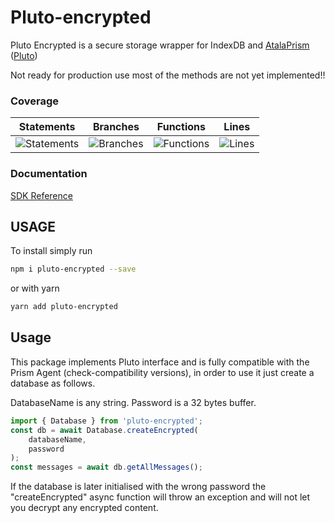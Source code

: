 # Pluto-encrypted
Pluto Encrypted is a secure storage wrapper for IndexDB and [AtalaPrism ](https://input-output-hk.github.io/atala-prism-wallet-sdk-ts/)([Pluto](https://input-output-hk.github.io/atala-prism-wallet-sdk-ts/interfaces/Domain.Pluto.html))

Not ready for production use most of the methods are not yet implemented!!

### Coverage
| Statements                  | Branches                | Functions                 | Lines             |
| --------------------------- | ----------------------- | ------------------------- | ----------------- |
| ![Statements](https://raw.githubusercontent.com/elribonazo/pluto-encrypted/master/coverage/badge-statements.svg) | ![Branches](https://raw.githubusercontent.com/elribonazo/pluto-encrypted/master/coverage/badge-branches.svg) | ![Functions](https://raw.githubusercontent.com/elribonazo/pluto-encrypted/master/coverage/badge-functions.svg) | ![Lines](https://raw.githubusercontent.com/elribonazo/pluto-encrypted/master/coverage/badge-lines.svg) |

### Documentation

[SDK Reference](https://github.com/elribonazo/pluto-encrypted/blob/master/modules.md)

## USAGE
To install simply run

```bash
npm i pluto-encrypted --save
```

or with yarn

```bash
yarn add pluto-encrypted
```

## Usage
This package implements Pluto interface and is fully compatible with the Prism Agent (check-compatibility versions), in order to use it just create a database as follows.

DatabaseName is any string.
Password is a 32 bytes buffer.

```typescript
import { Database } from 'pluto-encrypted';
const db = await Database.createEncrypted(
    databaseName,
    password
);
const messages = await db.getAllMessages();
```

If the database is later initialised with the wrong password the "createEncrypted" async function will throw an exception and will not let you decrypt any encrypted content.
